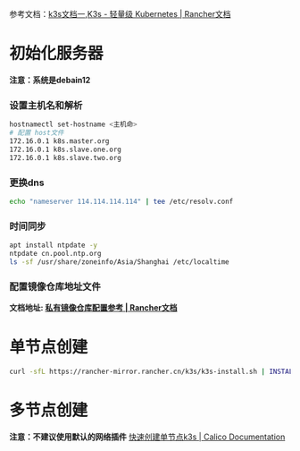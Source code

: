 参考文档：[k3s文档一](https://docs.k3s.io/zh/quick-start),[K3s - 轻量级 Kubernetes | Rancher文档](https://docs.rancher.cn/docs/k3s/_index)

# 初始化服务器
**注意：系统是debain12**

### 设置主机名和解析
```bash
hostnamectl set-hostname <主机命>
# 配置 host文件
172.16.0.1 k8s.master.org
172.16.0.1 k8s.slave.one.org
172.16.0.1 k8s.slave.two.org
```
### 更换dns

```bash
echo "nameserver 114.114.114.114" | tee /etc/resolv.conf
```
### 时间同步

```bash
apt install ntpdate -y
ntpdate cn.pool.ntp.org 
ls -sf /usr/share/zoneinfo/Asia/Shanghai /etc/localtime 
```
### 配置镜像仓库地址文件
**文档地址: [私有镜像仓库配置参考 | Rancher文档](https://docs.rancher.cn/docs/k3s/installation/private-registry/_index)**
# 单节点创建 
```bash
curl -sfL https://rancher-mirror.rancher.cn/k3s/k3s-install.sh | INSTALL_K3S_MIRROR=cn sh -
```

# 多节点创建
**注意：不建议使用默认的网络插件**
[快速创建单节点k3s | Calico Documentation](https://docs.tigera.io/calico/latest/getting-started/kubernetes/k3s/quickstart)